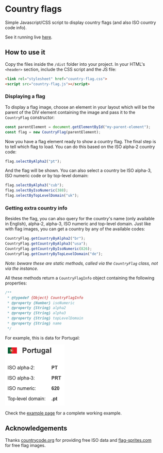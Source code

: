
# Country flags

Simple Javascript/CSS script to display country flags (and also ISO country code info).

See it running live [here](https://luciopaiva.com/country-flags).

## How to use it

Copy the files inside the `/dist` folder into your project. In your HTML's `<header>` section, include the CSS script and the JS file:

```html
<link rel="stylesheet" href="country-flag.css">
<script src="country-flag.js"></script>
```

### Displaying a flag

To display a flag image, choose an element in your layout which will be the parent of the DIV element containing the image and pass it to the `CountryFlag` constructor:

```javascript
const parentElement = document.getElementById("my-parent-element");
const flag = new CountryFlag(parentElement);
```

Now you have a flag element ready to show a country flag. The final step is to tell which flag to load. You can do this based on the ISO alpha-2 country code:

```javascript
flag.selectByAlpha2("pt");
```

And the flag will be shown. You can also select a country be ISO alpha-3, ISO numeric code or by top-level domain:

```javascript
flag.selectByAlpha3("cub");
flag.selectByIsoNumeric(388);
flag.selectByTopLevelDomain("uk");
```

### Getting extra country info

Besides the flag, you can also query for the country's name (only available in English), alpha-2, alpha-3, ISO numeric and top-level domain. Just like with flag images, you can get a country by any of the available codes:

```javascript
CountryFlag.getCountryByAlpha2("br");
CountryFlag.getCountryByAlpha3("usa");
CountryFlag.getCountryByIsoNumeric(826);
CountryFlag.getCountryByTopLevelDomain("de");
```

*Note: beware these are static methods, called via the `CountryFlag` class, not via the instance.*

All these methods return a `CountryFlagInfo` object containing the following properties:

```javascript
/**
 * @typedef {Object} CountryFlagInfo
 * @property {Number} isoNumeric
 * @property {String} alpha2
 * @property {String} alpha3
 * @property {String} topLevelDomain
 * @property {String} name
 */
```

For example, this is data for Portugal:

![](example.png)

Check the [example page](https://luciopaiva.com/country-flags) for a complete working example.

## Acknowledgements

Thanks [countrycode.org](https://countrycode.org) for providing free ISO data and [flag-sprites.com](https://www.flag-sprites.com/) for free flag images.
